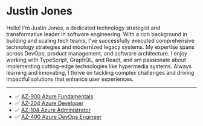 # Justin Jones

Hello! I'm Justin Jones, a dedicated technology strategist and transformative leader in software engineering. With a rich background in building and scaling tech teams, I've successfully executed comprehensive technology strategies and modernized legacy systems. My expertise spans across DevOps, product management, and software architecture. I enjoy working with TypeScript, GraphQL, and React, and am passionate about implementing cutting-edge technologies like hypermedia systems. Always learning and innovating, I thrive on tackling complex challenges and driving impactful solutions that enhance user experiences.

---

 - ✅ [AZ-900 Azure Fundamentals](https://www.youracclaim.com/badges/d2ce46ad-6869-4072-b722-f6b51c18249e/public_url)
 - ✅ [AZ-204 Azure Developer](https://www.youracclaim.com/badges/17b29341-36f1-4a71-b48e-abe255dcfb93/public_url)
 - ✅ [AZ-104 Azure Administrator](https://www.youracclaim.com/badges/cd66f9ed-3075-4bce-8372-8027f057b4b1/public_url)
 - ✅ [AZ-400 Azure DevOps Engineer](https://www.youracclaim.com/badges/843c0c98-f183-4ba9-9b6a-b4f297515415/public_url)

